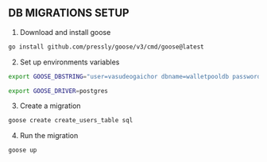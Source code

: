 ## DB MIGRATIONS SETUP
1. Download and install goose
```bash
go install github.com/pressly/goose/v3/cmd/goose@latest
```
2. Set up environments variables
```bash
export GOOSE_DBSTRING="user=vasudeogaichor dbname=walletpooldb password=LeaveOutAllTheRest sslmode=disable host=localhost port=5432"
```
```bash
export GOOSE_DRIVER=postgres
```
3. Create a migration
```bash
goose create create_users_table sql
```
4. Run the migration
```bash
goose up
```